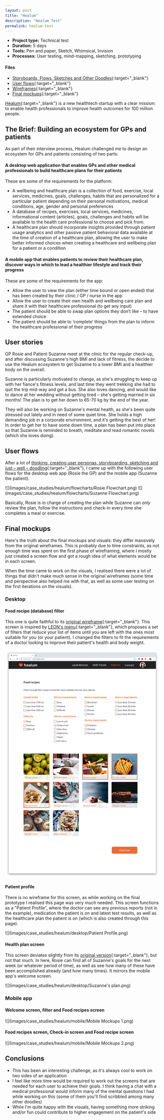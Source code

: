 ```yaml
---
layout: post
title: "Healum"
description: "Healum Test"
permalink: healum-test
---
```


* **Project type:** Technical test
* **Duration:** 5 days
* **Tools:** Pen and paper, Sketch, Whimsical, Invision
* **Processes:** User testing, mind-mapping, sketching, prototyping


#### Files
* [Storyboards, Flows, Sketches and Other Doodles](https://drive.google.com/open?id=1i1agdQ3ebcL3ua5rXugp5XGRDEZQ1g7c){:target="_blank"}
* [User flows](https://drive.google.com/open?id=1plNBOuh9__sJOuwayNDrmrXwphrABshr){:target="_blank"}
* [Wireframes](https://drive.google.com/open?id=1SI5NqTCg3Jq97Yv599Y4cYDaH_XStAcY){:target="_blank"}
* [Final mockups](https://drive.google.com/open?id=1t-BAlLAyzbGJKuCfpUROWTMEbgVp4dvn){:target="_blank"}


[Healum](http://www.healum.com/){:target="_blank"} is a new healthtech startup with a clear mission: to enable health professionals to improve health outcomes for 100 million people.

## The Brief: Building an ecosystem for GPs and patients

As part of their interview process, Healum challenged me to design an ecosystem for GPs and patients consisting of two parts:

#### A desktop web application that enables GPs and other medical professionals to build healthcare plans for their patients

These are some of the requirements for the platform:

* A wellbeing and healthcare plan is a collection of food, exercise, local services, medicines, goals, challenges, habits that are personalized for a particular patient depending on their personal motivations, medical conditions, age, gender and personal preferences
* A database of recipes, exercises, local services, medicines, informational content (articles), goals, challenges and habits will be available to the health care professional to choose and pick from.
* A healthcare plan should incorporate insights provided through patient usage analytics and other passive patient behavioral data available at the time of creation of a healthcare plan, allowing the user to make better informed choices when creating a healthcare and wellbeing plan for a patient or a condition

#### A mobile app that enables patients to review their healthcare plan, discover ways in which to lead a healthier lifestyle and track their progress

These are some of the requirements for the app:

* Allow the user to view the plan (either time bound or open ended) that has been created by their clinic / GP / nurse in the app
* Allow the user to create their own health and wellbeing care plan and share it with their healthcare professional (to get any input)
* The patient should be able to swap plan options they don’t like – to have extended choice
* The patient should be able to ‘complete’ things from the plan to inform the healthcare professional of their progress

## User stories

GP Rosie and Patient Suzanne meet at the clinic for the regular check-up, and after discussing Suzanne's high BMI and lack of fitness, the decide to use the Healum ecosystem to get Suzanne to a lower BMI and a healthier body on the overall.

Suzanne is particularly motivated to change, as she's struggling to keep up with her fiance's fitness levels, and last time they went trekking she had to quit the trip mid-way and get a bus. She also loves dancing, and would like to dance at her wedding without getting tired – she's getting married in six months! The plan is to get her down to 65-70 kg by the end of the year.

They will also be working on Suzanne's mental health, as she's been quite stressed out lately and in need of some quiet time. She holds a high demanding job in a corporate environment, and it's getting the best of her! In order to get her to have some down time, a plan has been put into place so that Suzanne is reminded to breath, meditate and read romantic novels (which she loves doing).

## User flows

After a lot of [thinking, creating user personas, storyboarding, sketching and just – well – doodling](https://drive.google.com/open?id=1i1agdQ3ebcL3ua5rXugp5XGRDEZQ1g7c){:target="_blank"}, I came up with the following user flows for the desktop web app (Rosie the GP) and the mobile app (Suzanne the patient).

![](images/case_studies/healum/flowcharts/Rosie Flowchart.png)
![](images/case_studies/healum/flowcharts/Suzanne Flowchart.png)

Basically, Rosie is in charge of creating the plan while Suzanne can *only* review the plan, follow the instructions and check-in every time she completes a meal or exercise.



## Final mockups

Here's the truth about the final mockups and visuals: they differ massively from the original wireframes. This is probably due to time constraints, as not enough time was spent on the first phase of wireframing, where I mostly just created a screen flow and got a rough idea of what elements would be in each screen.

When the time came to work on the visuals, I realised there were a lot of things that didn't make much sense in the original wireframes (some time and perspective also helped me with that, as well as some user testing on the first iterations on the visuals).

### Desktop

#### Food recipe (database) filter
This one is quite faithful to its [original wireframe](https://drive.google.com/open?id=19HwhkVuw7hhX5L2eWA5Zl6nb5hZBsvq7){:target="_blank"}. This screen is inspired by [LEON's menu](https://leon.co/menu/all-day/){:target="_blank"}, which proposes a set of filters that reduce your list of items until you are left with the ones most suitable for you (or your patient). I changed the filters to fit the requirements of a doctor looking to improve their patient's health and body weight.

![](images/case_studies/healum/desktop/Filter.png)


#### Patient profile
There is no wireframe for this screen, as while working on the final prototype I realised this page was very much needed. This screen functions as a "Patient Profile", where the doctor can see any previous reports (not in the example), medication the patient is on and latest test results, as well as the healthcare plan the patient is on (which is also created through this page).

![](images/case_studies/healum/desktop/Patient Profile.png)

#### Health plan screen
This screen deviates slightly from its [original version](https://drive.google.com/open?id=1db1HP7O4L_l6Eq3qkRzEsQ8Np0YslShr){:target="_blank"}, but not that much. In here, Rosie can find all of Suzanne's goals for the next week (or whatever period of time), as well as see how many of these have been accomplished already (and how many times). It mirrors the mobile app's welcome screen.

![](images/case_studies/healum/desktop/Suzanne's plan.png)

### Mobile app

#### Welcome screen, filter and Food recipes screen

![](images/case_studies/healum/mobile/Mobile Mockups 1.png)

#### Food recipes screen, Check-in screen and Food recipe screen

![](images/case_studies/healum/mobile/Mobile Mockups 2.png)

## Conclusions

* This has been an interesting challenge, as it's always cool to work on two sides of an application
* I feel like more time would be required to work out the screens that are needed for each user to achieve their goals. I think having a chat with a medical professional would inform many of the mental questions I had while working on this (some of them you'll find scribbled among many other doodles)
* While I'm quite happy with the visuals, having something more striking and/or fun could contribute to higher engagement on the patient's side
